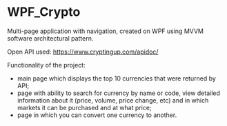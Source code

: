 # WPF_Crypto

Multi-page application with navigation, created on WPF using MVVM software architectural pattern.

Open API used: https://www.cryptingup.com/apidoc/

Functionality of the project:
+ main page which displays the top 10 currencies that were returned by API;
+ page with ability to search for currency by name or code, view detailed information about it (price, volume, price change, etc) and in which markets it can be purchased and at what price;
+ page in which you can convert one currency to another.
